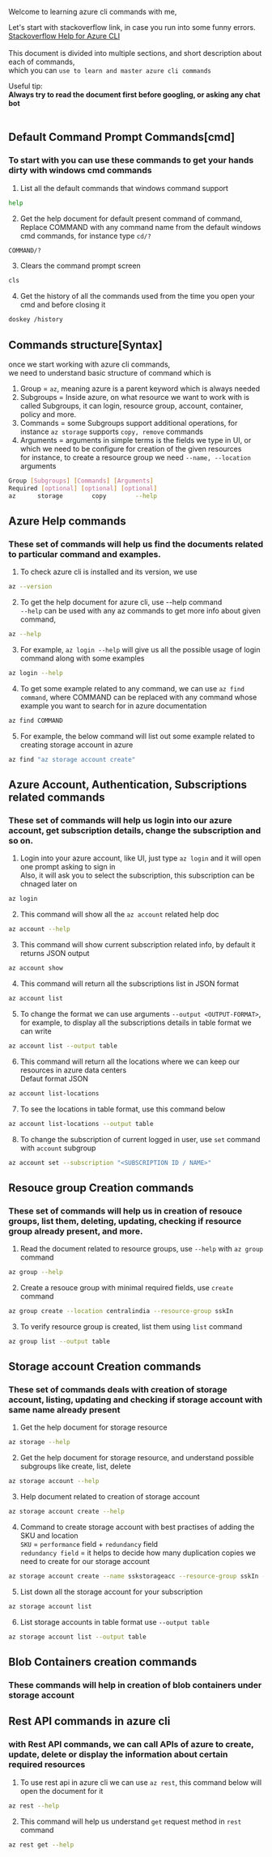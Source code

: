 Welcome to learning azure cli commands with me,

Let's start with stackoverflow link, in case you run into some funny errors.   
[Stackoverflow Help for Azure CLI](aka.ms/azcli/questions)   
<br>
This document is divided into multiple sections, and short description about each of commands,   
which you can `use to learn and master azure cli commands`
<br>

Useful tip:   
**Always try to read the document first before googling, or asking any chat bot**   
<br>


## Default Command Prompt Commands[cmd]
### To start with you can use these commands to get your hands dirty with windows cmd commands

1. List all the default commands that windows command support
 ```bash
help
```

2. Get the help document for default present command of command,     
Replace COMMAND with any command name from the default windows cmd commands, for instance type `cd/?`
 ```bash
COMMAND/?
```

3. Clears the command prompt screen
 ```bash
cls
```

4. Get the history of all the commands used from the time you open your cmd and before closing it
 ```bash
doskey /history
```



## Commands structure[Syntax]
once we start working with azure cli commands,   
we need to understand basic structure of command which is   
1. Group = `az`, meaning azure is a parent keyword which is always needed
2. Subgroups = Inside azure, on what resource we want to work with is called Subgroups, it can login, resource group, account, container, policy and more.
3. Commands = some Subgroups support additional operations, for instance `az storage` supports `copy, remove` commands
4. Arguments = arguments in simple terms is the fields we type in UI, or which we need to be configure for creation of the given resources   
for instance, to create a resource group we need `--name, --location` arguments


```bash
Group [Subgroups] [Commands] [Arguments]
Required [optional] [optional] [optional] 
az      storage        copy        --help
```

## Azure Help commands
### These set of commands will help us find the documents related to particular command and examples.

1. To check azure cli is installed and its version, we use
 ```bash
az --version
```

2. To get the help document for azure cli, use --help command   
`--help` can be used with any az commands to get more info about given command,

 ```bash
az --help
```

3. For example, `az login --help` will give us all the possible usage of login command along with some examples
 ```bash
az login --help
```

4. To get some example related to any command, we can use   `az find command`, where COMMAND can be replaced with any command whose example you want to search for in azure documentation
 ```bash
az find COMMAND
```

5. For example, the below command will list out some example related to creating storage account in azure
 ```bash
az find "az storage account create"
```

## Azure Account, Authentication, Subscriptions related commands
### These set of commands will help us login into our azure account, get subscription details, change the subscription and so on.

1. Login into your azure account, like UI, just type `az login` and it will open one prompt asking to sign in   
Also, it will ask you to select the subscription, this subscription can be chnaged later on 
 ```bash
az login 
```

2. This command will show all the `az account` related help doc
 ```bash
az account --help
```

3. This command will show current subscription related info, by default it returns JSON output
 ```bash
az account show
```

4. This command will return all the subscriptions list in JSON format
 ```bash
az account list 
```

5. To change the format we can use arguments `--output <OUTPUT-FORMAT>`,   
for example, to display all the subscriptions details in table format we can write
```bash
az account list --output table
```

6. This command will return all the locations where we can keep our resources in azure data centers   
Defaut format JSON
 ```bash
az account list-locations
```

7. To see the locations in table format, use this command below
 ```bash
az account list-locations --output table
```

8. To change the subscription of current logged in user, use `set` command with `account` subgroup
```bash
az account set --subscription "<SUBSCRIPTION ID / NAME>"
```

## Resouce group Creation commands
### These set of commands will help us in creation of resouce groups, list them, deleting, updating, checking if resource group already present, and more.
1. Read the document related to resource groups, use `--help` with `az group` command
 ```bash
az group --help
```

2. Create a resouce group with minimal required fields, use `create` command
 ```bash
az group create --location centralindia --resource-group sskIn
```

3. To verify resource group is created, list them using `list` command
 ```bash
az group list --output table
```


## Storage account Creation commands
### These set of commands deals with creation of storage account, listing, updating and checking if storage account with same name already present 

1. Get the help document for storage resource
 ```bash
az storage --help
```

2. Get the help document for storage resource, and understand possible subgroups like create, list, delete
 ```bash
az storage account --help
```

3. Help document related to creation of storage account
 ```bash
az storage account create --help
```

4. Command to create storage account with best practises of adding the SKU and location   
`SKU` = `performance` field + `redundancy` field   
`redundancy field` = it helps to decide how many duplication copies we need to create for our storage account
 ```bash
az storage account create --name sskstorageacc --resource-group sskIn --location centralindia --sku Standard_LRS
```

5. List down all the storage account for your subscription
 ```bash
az storage account list
```

6. List storage accounts in table format use `--output table`
 ```bash
az storage account list --output table
```


## Blob Containers creation commands
### These commands will help in creation of blob containers under storage account

## Rest API commands in azure cli
### with Rest API commands, we can call APIs of azure to create, update, delete or display the information about certain required resources

1. To use rest api in azure cli we can use `az rest`, this command below will open the document for it
 ```bash
az rest --help
```

2. This command will help us understand `get` request method in `rest` command
 ```bash
az rest get --help
```
